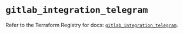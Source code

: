 # `gitlab_integration_telegram`

Refer to the Terraform Registry for docs: [`gitlab_integration_telegram`](https://registry.terraform.io/providers/gitlabhq/gitlab/17.7.0/docs/resources/integration_telegram).
